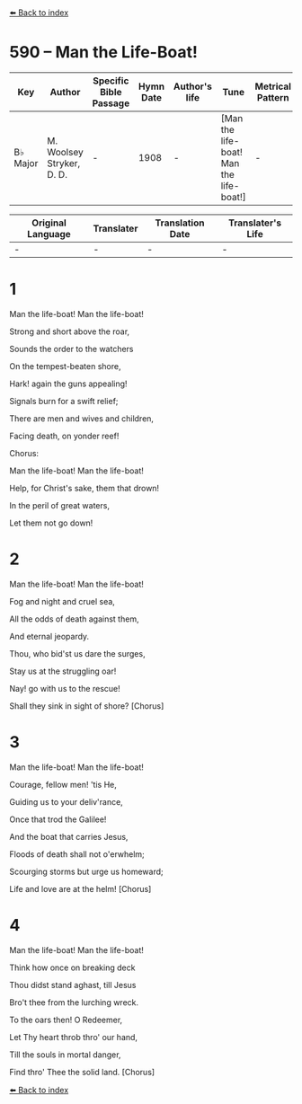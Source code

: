[⬅️ Back to index](../README.md)

# 590 – Man the Life-Boat!

Key | Author   | Specific Bible Passage     |Hymn Date |Author's life |Tune |Metrical Pattern   |Composer/Source
-- | --------- | ---------------------------|----------|--------------|-----|-------------------|-------------  
B♭ Major |M. Woolsey Stryker, D. D.  |- |1908 |- |[Man the life-boat!  Man the life-boat!] |- |Hubert P. Main

Original Language | Translater | Translation Date   | Translater's Life  
----------------- | --------- | --------------------|-------------     
\- |- |- |-




# 1

Man the life-boat!  Man the life-boat!

Strong and short above the roar,

Sounds the order to the watchers

On the tempest-beaten shore,

Hark!  again the guns appealing!

Signals burn for a swift relief;

There are men and wives and children,

Facing death, on yonder reef!



Chorus:  

Man the life-boat!  Man the life-boat!

Help, for Christ's sake, them that drown!

In the peril of great waters,

Let them not go down!



# 2

Man the life-boat!  Man the life-boat!

Fog and night and cruel sea,

All the odds of death against them,

And eternal jeopardy.

Thou, who bid'st us dare the surges,

Stay us at the struggling oar!

Nay!  go with us to the rescue!

Shall they sink in sight of shore?  [Chorus]



# 3

Man the life-boat!  Man the life-boat!

Courage, fellow men!  'tis He,

Guiding us to your deliv'rance,

Once that trod the Galilee!

And the boat that carries Jesus,

Floods of death shall not o'erwhelm;

Scourging storms but urge us homeward;

Life and love are at the helm!  [Chorus]



# 4

Man the life-boat!  Man the life-boat!

Think how once on breaking deck

Thou didst stand aghast, till Jesus

Bro't thee from the lurching wreck.  

To the oars then!  O Redeemer,

Let Thy heart throb thro' our hand,

Till the souls in mortal danger,

Find thro' Thee the solid land.  [Chorus]



[⬅️ Back to index](../README.md)
